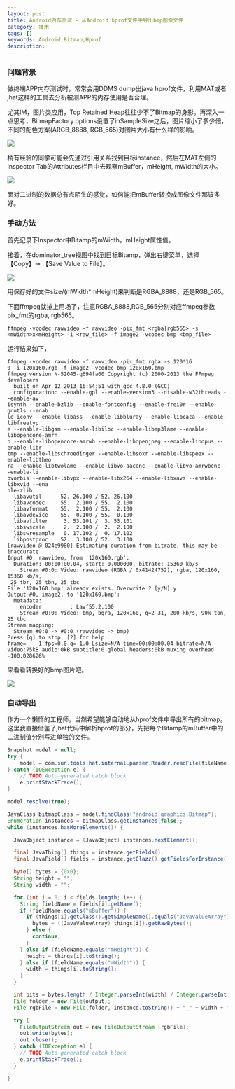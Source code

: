 ```yaml
---
layout: post
title: Android内存测试 - 从Android hprof文件中导出bmp图像文件
category: 技术
tags: []
keywords: Android,Bitmap,Hprof
description:
---
```


### 问题背景

做终端APP内存测试时，常常会用DDMS dump出java hprof文件，利用MAT或者jhat这样的工具去分析被测APP的内存使用是否合理。

尤其IM，图片类应用，Top Retained Heap往往少不了Bitmap的身影。再深入一点思考，BitmapFactory.options设置了inSampleSize之后，图片缩小了多少倍，不同的配色方案(ARGB_8888, RGB_565)对图片大小有什么样的影响。

![](..\..\..\public\img\mat-bitmap.png)

稍有经验的同学可能会先通过引用关系找到目标instance，然后在MAT左侧的Inspector Tab的Attributes栏目中去观察mBuffer，mHeight, mWidth的大小。

![](..\..\..\public\img\mat-inspector.png)

面对二进制的数据总有点陌生的感觉，如何能把mBuffer转换成图像文件那该多好。

### 手动方法

首先记录下Inspector中Bitamp的mWidth，mHeight属性值。

接着，在dominator_tree视图中找到目标Bitamp，弹出右键菜单，选择【Copy】-> 【Save Value to File】。

![](..\..\..\public\img\mat-save-value-to-file.png)

用保存好的文件size/(mWidth*mHeight)来判断是RGBA_8888，还是RGB_565。

下面ffmpeg就排上用场了，注意RGBA_8888,RGB_565分别对应ffmpeg参数pix_fmt的rgba, rgb565。

```shell
ffmpeg -vcodec rawvideo -f rawvideo -pix_fmt <rgba|rgb565> -s <mWidth>x<mHeight> -i <raw_file> -f image2 -vcodec bmp <bmp_file>
```

运行结果如下，

```shell
ffmpeg -vcodec rawvideo -f rawvideo -pix_fmt rgba -s 120*16
0 -i 120x160.rgb -f image2 -vcodec bmp 120x160.bmp
ffmpeg version N-52045-g694fa00 Copyright (c) 2000-2013 the FFmpeg developers
  built on Apr 12 2013 16:54:51 with gcc 4.8.0 (GCC)
  configuration: --enable-gpl --enable-version3 --disable-w32threads --enable-av
isynth --enable-bzlib --enable-fontconfig --enable-frei0r --enable-gnutls --enab
le-iconv --enable-libass --enable-libbluray --enable-libcaca --enable-libfreetyp
e --enable-libgsm --enable-libilbc --enable-libmp3lame --enable-libopencore-amrn
b --enable-libopencore-amrwb --enable-libopenjpeg --enable-libopus --enable-libr
tmp --enable-libschroedinger --enable-libsoxr --enable-libspeex --enable-libtheo
ra --enable-libtwolame --enable-libvo-aacenc --enable-libvo-amrwbenc --enable-li
bvorbis --enable-libvpx --enable-libx264 --enable-libxavs --enable-libxvid --ena
ble-zlib
  libavutil      52. 26.100 / 52. 26.100
  libavcodec     55.  2.100 / 55.  2.100
  libavformat    55.  2.100 / 55.  2.100
  libavdevice    55.  0.100 / 55.  0.100
  libavfilter     3. 53.101 /  3. 53.101
  libswscale      2.  2.100 /  2.  2.100
  libswresample   0. 17.102 /  0. 17.102
  libpostproc    52.  3.100 / 52.  3.100
[rawvideo @ 024e9980] Estimating duration from bitrate, this may be inaccurate
Input #0, rawvideo, from '120x160.rgb':
  Duration: 00:00:00.04, start: 0.000000, bitrate: 15360 kb/s
    Stream #0:0: Video: rawvideo (RGBA / 0x41424752), rgba, 120x160, 15360 kb/s,
 25 tbr, 25 tbn, 25 tbc
File '120x160.bmp' already exists. Overwrite ? [y/N] y
Output #0, image2, to '120x160.bmp':
  Metadata:
    encoder         : Lavf55.2.100
    Stream #0:0: Video: bmp, bgra, 120x160, q=2-31, 200 kb/s, 90k tbn, 25 tbc
Stream mapping:
  Stream #0:0 -> #0:0 (rawvideo -> bmp)
Press [q] to stop, [?] for help
frame=    1 fps=0.0 q=-1.0 Lsize=N/A time=00:00:00.04 bitrate=N/A
video:75kB audio:0kB subtitle:0 global headers:0kB muxing overhead -100.028626%
```

来看看转换好的bmp图片吧。

![](..\..\..\public\img\bmp-120-160.bmp)

### 自动导出

作为一个懒惰的工程师，当然希望能够自动地从hprof文件中导出所有的bitmap。
这里我直接借鉴了jhat代码中解析hprof的部分，先把每个Bitamp的mBuffer中的二进制值分别写进单独的文件。

```java
Snapshot model = null;
try {
	model = com.sun.tools.hat.internal.parser.Reader.readFile(fileName, true, 0);
} catch (IOException e) {
	// TODO Auto-generated catch block
	e.printStackTrace();
}

model.resolve(true);

JavaClass bitmapClass = model.findClass("android.graphics.Bitmap");
Enumeration instances = bitmapClass.getInstances(false);
while (instances.hasMoreElements()) {

  JavaObject instance = (JavaObject) instances.nextElement();

  final JavaThing[] things = instance.getFields();
  final JavaField[] fields = instance.getClazz().getFieldsForInstance();

  byte[] bytes = {0x0};
  String height = "";
  String width = "";

  for (int i = 0; i < fields.length; i++) {
  	String fieldName = fields[i].getName();
    if (fieldName.equals("mBuffer")) {
      if (things[i].getClass().getSimpleName().equals("JavaValueArray")) {
        bytes = ((JavaValueArray) things[i]).getRawBytes();
      } else {
        continue;
      }
    } else if (fieldName.equals("mHeight")) {
      height = things[i].toString();
    } else if (fieldName.equals("mWidth")) {
      width = things[i].toString();
    }
  }

  int bits = bytes.length / Integer.parseInt(width) / Integer.parseInt(height) * 8;
  File folder = new File(output);
  File rgbFile = new File(folder, instance.toString() + "_" + width + "x" + height + "_" + bits + ".rgb");

  try {
    FileOutputStream out = new FileOutputStream (rgbFile);
    out.write(bytes);
    out.close();
  } catch (IOException e) {
    // TODO Auto-generated catch block
    e.printStackTrace();
  }

}
```
